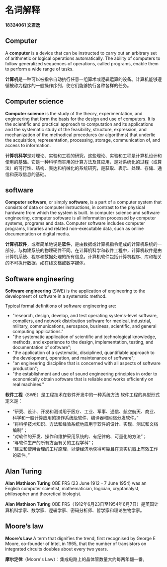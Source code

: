 # 名词解释

**18324061 文君逸**

## Computer 

A **computer** is a device that can be instructed to carry out an arbitrary set of arithmetic or logical operations automatically. The ability of computers to follow generalized sequences of operations, called programs, enable them to perform a wide range of tasks.

**计算机**是一种可以被指令自动执行任意一组算术或逻辑运算的设备。计算机能够遵循被称为程序的一般操作序列，使它们能够执行各种各样的任务。


## Computer science

**Computer science** is the study of the theory, experimentation, and engineering that form the basis for the design and use of computers. It is the scientific and practical approach to computation and its applications and the systematic study of the feasibility, structure, expression, and mechanization of the methodical procedures (or algorithms) that underlie the acquisition, representation, processing, storage, communication of, and access to information.


**计算机科学**是对理论、实验和工程的研究，这些理论、实验和工程是计算机设计和使用的基础。它是一种科学而实用的计算方法及其应用，是对系统化的过程（或算法）的可行性、结构、表达和机械化的系统研究，是获取、表示、处理、存储、通信和获取信息的基础。


## software

**Computer software**, or simply **software**, is a part of a computer system that consists of data or computer instructions, in contrast to the physical hardware from which the system is built. In computer science and software engineering, computer software is all information processed by computer systems, programs and data. Computer software includes computer programs, libraries and related non-executable data, such as online documentation or digital media.

**计算机软件**，或者简单地说是**软件**，是由数据或计算机指令组成的计算机系统的一部分，与构建系统的物理硬件不同。在计算机科学和软件工程中，计算机软件是由计算机系统、程序和数据处理的所有信息。计算机软件包括计算机程序、库和相关的不可执行数据，如在线文档或数字媒体。


##  Software engineering

**Software engineering** (SWE) is the application of engineering to the development of software in a systematic method.

Typical formal definitions of software engineering are:

+ "research, design, develop, and test operating systems-level software, compilers, and network distribution software for medical, industrial, military, communications, aerospace, business, scientific, and general computing applications."
+ "the systematic application of scientific and technological knowledge, methods, and experience to the design, implementation, testing, and documentation of software";
+ "the application of a systematic, disciplined, quantifiable approach to the development, operation, and maintenance of software";
+ "an engineering discipline that is concerned with all aspects of software production";
+ "the establishment and use of sound engineering principles in order to economically obtain software that is reliable and works efficiently on real machines."
          
**软件工程**（SWE）是工程技术在软件开发中的一种系统方法
软件工程的典型形式定义是：
+ “研究、设计、开发和测试用于医疗、工业、军事、通信、航空航天、商业、科学和一般计算应用的操作系统级软件、编译器和网络分发软件。”
+ “将科学技术知识、方法和经验系统地应用于软件的设计、实现、测试和文档编制”；
+ “对软件的开发、操作和维护采用系统的、有纪律的、可量化的方法”；
+ “与软件生产的所有方面有关的工程学科”；
+ “建立和使用合理的工程原理，以便经济地获得可靠且在真实机器上有效工作的软件。”
  
## Alan Turing 

**Alan Mathison Turing** OBE FRS (23 June 1912 – 7 June 1954) was an English computer scientist, mathematician, logician, cryptanalyst, philosopher and theoretical biologist.
         
**Alan Mathison Turing** OBE FRS（1912年6月23日至1954年6月7日）是英国计算机科学家、数学家、逻辑学家、密码分析师、哲学家和理论生物学家。

## Moore’s law  

**Moore’s Law** A term that dignifies the trend, first recognised by George E Moore, co-founder of Intel, in 1965, that the number of transistors on integrated circuits doubles about every two years.

**摩尔定律**（Moore's Law）：集成电路上的晶体管数量大约每两年翻一番。